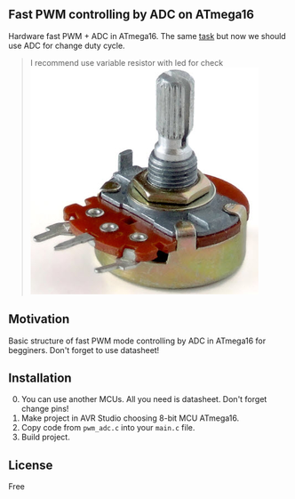 ## Fast PWM controlling by ADC on ATmega16 

Hardware fast PWM + ADC in ATmega16. The same [task](https://github.com/rcv911/Fast-PWM-AVR) but now we should use ADC for change duty cycle.
  
>I recommend use variable resistor with led for check
![variable resistor](images/variable_resistor.jpg)

## Motivation

Basic structure of fast PWM mode controlling by ADC in ATmega16 for begginers. Don't forget to use datasheet!

## Installation

0. You can use another MCUs. All you need is datasheet. Don't forget change pins!  
1. Make project in AVR Studio choosing 8-bit MCU ATmega16.  
2. Copy code from `pwm_adc.c` into your `main.c` file.
3. Build project.

## License

Free